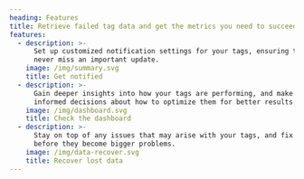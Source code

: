 ```yaml
---
heading: Features
title: Retrieve failed tag data and get the metrics you need to succeed
features:
  - description: >-
      Set up customized notification settings for your tags, ensuring that you
      never miss an important update.
    image: /img/summary.svg
    title: Get notified
  - description: >-
      Gain deeper insights into how your tags are performing, and make more
      informed decisions about how to optimize them for better results.
    image: /img/dashboard.svg
    title: Check the dashboard
  - description: >-
      Stay on top of any issues that may arise with your tags, and fix them
      before they become bigger problems.
    image: /img/data-recover.svg
    title: Recover lost data
---
```


